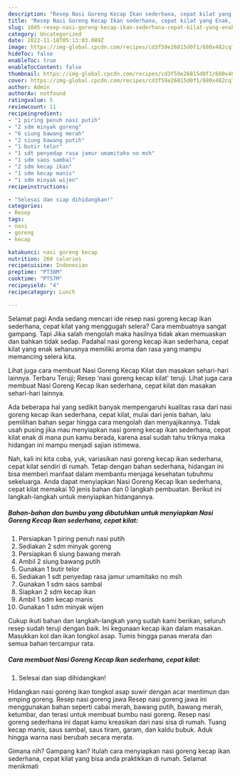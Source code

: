 ```yaml
---
description: "Resep Nasi Goreng Kecap Ikan sederhana, cepat kilat yang Enak, Buat Buka Puasa Enak"
title: "Resep Nasi Goreng Kecap Ikan sederhana, cepat kilat yang Enak, Buat Buka Puasa Enak"
slug: 1045-resep-nasi-goreng-kecap-ikan-sederhana-cepat-kilat-yang-enak-buat-buka-puasa-enak
category: Uncategorized
date: 2022-11-18T05:13:03.089Z
image: https://img-global.cpcdn.com/recipes/cd3f59e26815d0f1/680x482cq70/nasi-goreng-kecap-ikan-sederhana-cepat-kilat-foto-resep-utama.jpg
hideToc: false
enableToc: true
enableTocContent: false
thumbnail: https://img-global.cpcdn.com/recipes/cd3f59e26815d0f1/680x482cq70/nasi-goreng-kecap-ikan-sederhana-cepat-kilat-foto-resep-utama.jpg
cover: https://img-global.cpcdn.com/recipes/cd3f59e26815d0f1/680x482cq70/nasi-goreng-kecap-ikan-sederhana-cepat-kilat-foto-resep-utama.jpg
author: Admin
authorAv: notfound
ratingvalue: 5
reviewcount: 11
recipeingredient:
- "1 piring penuh nasi putih"
- "2 sdm minyak goreng"
- "6 siung bawang merah"
- "2 siung bawang putih"
- "1 butir telor"
- "1 sdt penyedap rasa jamur umamitako no msh"
- "1 sdm saos sambal"
- "2 sdm kecap ikan"
- "1 sdm kecap manis"
- "1 sdm minyak wijen"
recipeinstructions:

- "Selesai dan siap dihidangkan!"
categories:
- Resep
tags:
- nasi
- goreng
- kecap

katakunci: nasi goreng kecap 
nutrition: 260 calories
recipecuisine: Indonesian
preptime: "PT38M"
cooktime: "PT57M"
recipeyield: "4"
recipecategory: Lunch

---
```



Selamat pagi Anda sedang mencari ide resep nasi goreng kecap ikan sederhana, cepat kilat yang menggugah selera? Cara membuatnya sangat gampang. Tapi Jika salah mengolah maka hasilnya tidak akan memuaskan dan bahkan tidak sedap. Padahal nasi goreng kecap ikan sederhana, cepat kilat yang enak seharusnya memiliki aroma dan rasa yang mampu memancing selera kita.


Lihat juga cara membuat Nasi Goreng Kecap Kilat dan masakan sehari-hari lainnya. Terbaru Teruji; Resep &#39;nasi goreng kecap kilat&#39; teruji. Lihat juga cara membuat Nasi Goreng Kecap Ikan sederhana, cepat kilat dan masakan sehari-hari lainnya.

Ada beberapa hal yang sedikit banyak mempengaruhi kualitas rasa dari nasi goreng kecap ikan sederhana, cepat kilat, mulai dari jenis bahan, lalu pemilihan bahan segar hingga cara mengolah dan menyajikannya. Tidak usah pusing jika mau menyiapkan nasi goreng kecap ikan sederhana, cepat kilat enak di mana pun kamu berada, karena asal sudah tahu triknya maka hidangan ini mampu menjadi sajian istimewa.


Nah, kali ini kita coba, yuk, variasikan nasi goreng kecap ikan sederhana, cepat kilat sendiri di rumah. Tetap dengan bahan sederhana, hidangan ini bisa memberi manfaat dalam membantu menjaga kesehatan tubuhmu sekeluarga. Anda dapat menyiapkan Nasi Goreng Kecap Ikan sederhana, cepat kilat memakai 10 jenis bahan dan 0 langkah pembuatan. Berikut ini langkah-langkah untuk menyiapkan hidangannya.

<!--inarticleads1-->

##### Bahan-bahan dan bumbu yang dibutuhkan untuk menyiapkan Nasi Goreng Kecap Ikan sederhana, cepat kilat:

1. Persiapkan 1 piring penuh nasi putih
1. Sediakan 2 sdm minyak goreng
1. Persiapkan 6 siung bawang merah
1. Ambil 2 siung bawang putih
1. Gunakan 1 butir telor
1. Sediakan 1 sdt penyedap rasa jamur umamitako no msh
1. Gunakan 1 sdm saos sambal
1. Siapkan 2 sdm kecap ikan
1. Ambil 1 sdm kecap manis
1. Gunakan 1 sdm minyak wijen


Cukup ikuti bahan dan langkah-langkah yang sudah kami berikan, seluruh resep sudah teruji dengan baik. Ini kegunaan kecap ikan dalam masakan. Masukkan kol dan ikan tongkol asap. Tumis hingga panas merata dan semua bahan tercampur rata. 

<!--inarticleads2-->

##### Cara membuat Nasi Goreng Kecap Ikan sederhana, cepat kilat:


1. Selesai dan siap dihidangkan!

Hidangkan nasi goreng ikan tongkol asap suwir dengan acar mentimun dan emping goreng. Resep nasi goreng jawa Resep nasi goreng jawa ini menggunakan bahan seperti cabai merah, bawang putih, bawang merah, ketumbar, dan terasi untuk membuat bumbu nasi goreng. Resep nasi goreng sederhana ini dapat kamu kreasikan dari nasi sisa di rumah. Tuang kecap manis, saus sambal, saus tiram, garam, dan kaldu bubuk. Aduk hingga warna nasi berubah secara merata. 

Gimana nih? Gampang kan? Itulah cara menyiapkan nasi goreng kecap ikan sederhana, cepat kilat yang bisa anda praktikkan di rumah. Selamat menikmati
